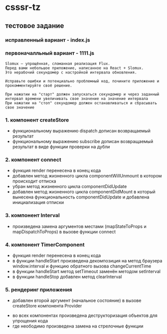 # csssr-tz
## тестовое задание

### исправленный вариант - index.js
### первоначалльный вариант - 1111.js

```
Slomux — упрощённая, сломанная реализация Flux.
Перед вами небольшое приложение, написанное на React + Slomux.
Это нерабочий секундомер с настройкой интервала обновления.

Исправьте ошибки и потенциально проблемный код, почините приложение и прокомментируйте своё решение.

При нажатии на "старт" должен запускаться секундомер и через заданный интервал времени увеличивать свое значение на значение интервала
При нажатии на "стоп" секундомер должен останавливаться и сбрасывать свое значение
```

### 1. компонент createStore
 - функциональному выражению dispatch дописан возвращаемый результат
 - функциональному выражению subscribe дописан возвращаемый результат в виде функции проверки на дубли

### 2. компонент connect
 - функция render перенесена в конец кода
 - добавлен метод жизненного цикла componentWillUnmount в котором происходит отписка
 - убран метод жизненного цикла componentDidUpdate 
 - добавлен метод жизненного цикла componentDidMount в который вынесена функциональность componentDidUpdate и добавлена инициализация отписки

### 3. компонент Interval
 - произведена замена аргументов местами (mapStateToProps и mapDispatchToProps) в вызове функции connect

### 4. компонент TimerComponent
 - функция render перенесена в конец кода
 - в функции handleStart произведена декомпозиция на метод браузера window.interval и функцию обратного вызова changeCurrentTime
 - в функции handleStart метод setTimeout заменён методом setInterval
 - в функции handleStop добавлен метод clearInterval

### 5. рендеринг приложения
 - добавлен второй аргумент (начальное состояние) в вызове createStore компонента Provider




+ во всех компонентах произведена деструкторизация объектов для упрощения кода
+ где неободимо произведена замена на стрелочные функции
